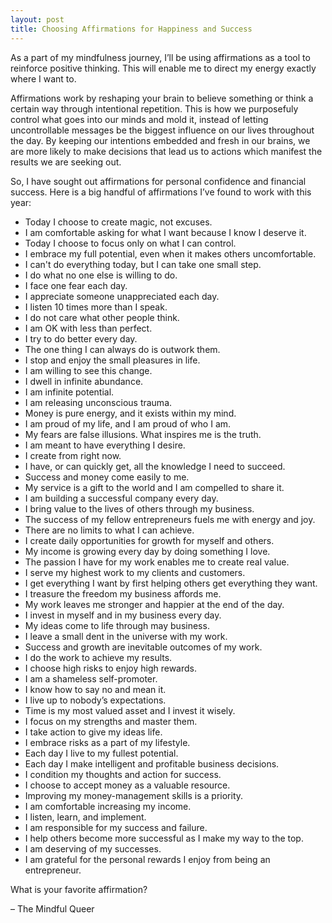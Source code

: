 ```yaml
---
layout: post
title: Choosing Affirmations for Happiness and Success
---
```


As a part of my mindfulness journey, I’ll be using affirmations as a tool to reinforce positive thinking. This will enable me to direct my energy exactly where I want to.

Affirmations work by reshaping your brain to believe something or think a certain way through intentional repetition. This is how we purposefuly control what goes into our minds and mold it, instead of letting uncontrollable messages be the biggest influence on our lives throughout the day. By keeping our intentions embedded and fresh in our brains, we are more likely to make decisions that lead us to actions which manifest the results we are seeking out.

So, I have sought out affirmations for personal confidence and financial success. Here is a big handful of affirmations I’ve found to work with this year:

* Today I choose to create magic, not excuses.
* I am comfortable asking for what I want because I know I deserve it.
* Today I choose to focus only on what I can control.
* I embrace my full potential, even when it makes others uncomfortable.
* I can't do everything today, but I can take one small step.
* I do what no one else is willing to do.
* I face one fear each day.
* I appreciate someone unappreciated each day.
* I listen 10 times more than I speak.
* I do not care what other people think.
* I am OK with less than perfect.
* I try to do better every day.
* The one thing I can always do is outwork them.
* I stop and enjoy the small pleasures in life.
* I am willing to see this change.
* I dwell in infinite abundance.
* I am infinite potential.
* I am releasing unconscious trauma.
* Money is pure energy, and it exists within my mind.
* I am proud of my life, and I am proud of who I am.
* My fears are false illusions. What inspires me is the truth.
* I am meant to have everything I desire.
* I create from right now.
* I have, or can quickly get, all the knowledge I need to succeed.
* Success and money come easily to me.
* My service is a gift to the world and I am compelled to share it.
* I am building a successful company every day.
* I bring value to the lives of others through my business. 
* The success of my fellow entrepreneurs fuels me with energy and joy.
* There are no limits to what I can achieve.
* I create daily opportunities for growth for myself and others.
* My income is growing every day by doing something I love.
* The passion I have for my work enables me to create real value.
* I serve my highest work to my clients and customers.
* I get everything I want by first helping others get everything they want.
* I treasure the freedom my business affords me.
* My work leaves me stronger and happier at the end of the day.
* I invest in myself and in my business every day.
* My ideas come to life through may business.
* I leave a small dent in the universe with my work.
* Success and growth are inevitable outcomes of my work.
* I do the work to achieve my results.
* I choose high risks to enjoy high rewards.
* I am a shameless self-promoter.
* I know how to say no and mean it.
* I live up to nobody’s expectations.
* Time is my most valued asset and I invest it wisely. 
* I focus on my strengths and master them.
* I take action to give my ideas life.
* I embrace risks as a part of my lifestyle.
* Each day I live to my fullest potential.
* Each day I make intelligent and profitable business decisions.
* I condition my thoughts and action for success.
* I choose to accept money as a valuable resource.
* Improving my money-management skills is a priority.
* I am comfortable increasing my income.
* I listen, learn, and implement.
* I am responsible for my success and failure. 
* I help others become more successful as I make my way to the top.
* I am deserving of my successes.
* I am grateful for the personal rewards I enjoy from being an entrepreneur.

What is your favorite affirmation?

– The Mindful Queer
